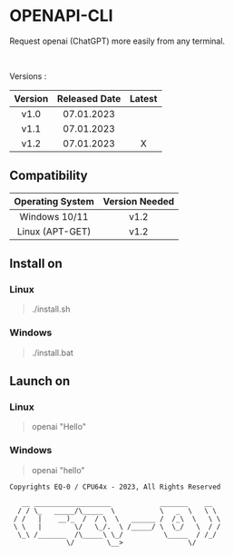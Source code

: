 # OPENAPI-CLI

Request openai (ChatGPT) more easily from any terminal.  

<br>

Versions : 

| Version | Released Date | Latest |
| :---:   | :---:         | :----: |
| v1.0    | 07.01.2023    |        |
| v1.1    | 07.01.2023    |        |
| v1.2    | 07.01.2023    |  X     |

## Compatibility

| Operating System | Version Needed |
| :---:            | :---:          |
| Windows 10/11    | v1.2           |
| Linux (APT-GET)  | v1.2    |

## Install on 
### Linux
> ./install.sh
### Windows
> ./install.bat

## Launch on
### Linux
> openai "Hello"
### Windows
> openai "hello"   

```text
Copyrights EQ-0 / CPU64x - 2023, All Rights Reserved

   __ ___________________            _______    __   
  / / \_   _____/\_____  \           \   _  \   \ \  
 / /   |    __)_  /  / \  \   ______ /  /_\  \   \ \ 
 \ \   |        \/   \_/.  \ /_____/ \  \_/   \  / / 
  \_\ /_______  /\_____\ \_/          \_____  / /_/  
              \/        \__>                \/       
```
